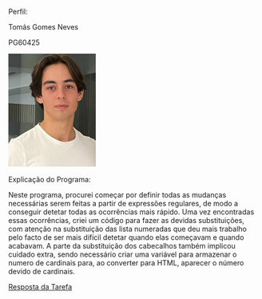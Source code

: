 Perfil:

Tomás Gomes Neves

PG60425


<img src="./ImagemPLC_copy.jpg" alt="Imagem PLC" width="175">

Explicação do Programa:

Neste programa, procurei começar por definir todas as mudanças necessárias serem feitas a partir de expressões regulares, de modo a 
conseguir detetar todas as ocorrências mais rápido.
Uma vez encontradas essas ocorrências, criei um código para fazer as devidas substituições, com atenção na substituição das lista numeradas
que deu mais trabalho pelo facto de ser mais difícil detetar quando elas começavam e quando acabavam. 
A parte da substituição dos cabecalhos também implicou cuidado extra, sendo necessário criar uma variável para armazenar o numero de 
cardinais para, ao converter para HTML, aparecer o número devido de cardinais.

[Resposta da Tarefa](./RespostadaTarefa.ipynb)
